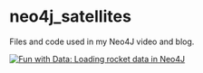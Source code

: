 # neo4j_satellites
Files and code used in my Neo4J video and blog.

[![Fun with Data: Loading rocket data in Neo4J](http://img.youtube.com/vi/JhECZExouFQ/0.jpg)](https://youtu.be/JhECZExouFQ)
